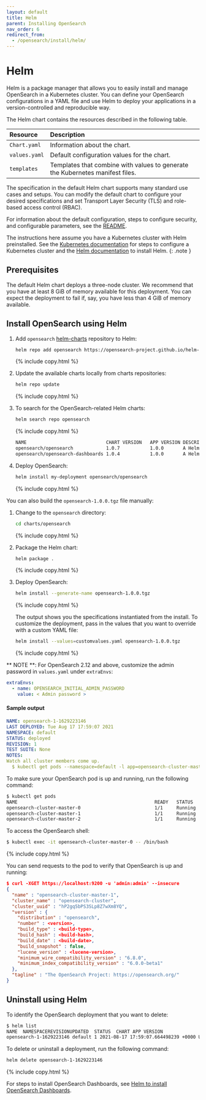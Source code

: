 ```yaml
---
layout: default
title: Helm
parent: Installing OpenSearch
nav_order: 6
redirect_from:
  - /opensearch/install/helm/
---
```


# Helm

Helm is a package manager that allows you to easily install and manage OpenSearch in a Kubernetes cluster. You can define your OpenSearch configurations in a YAML file and use Helm to deploy your applications in a version-controlled and reproducible way.

The Helm chart contains the resources described in the following table.

Resource | Description
:--- | :---
`Chart.yaml` |  Information about the chart.
`values.yaml` |  Default configuration values for the chart.
`templates` |  Templates that combine with values to generate the Kubernetes manifest files.

The specification in the default Helm chart supports many standard use cases and setups. You can modify the default chart to configure your desired specifications and set Transport Layer Security (TLS) and role-based access control (RBAC).

For information about the default configuration, steps to configure security, and configurable parameters, see the
[README](https://github.com/opensearch-project/helm-charts/blob/main/README.md).

The instructions here assume you have a Kubernetes cluster with Helm preinstalled. See the [Kubernetes documentation](https://kubernetes.io/docs/setup/) for steps to configure a Kubernetes cluster and the [Helm documentation](https://helm.sh/docs/intro/install/) to install Helm.
{: .note }

## Prerequisites

The default Helm chart deploys a three-node cluster. We recommend that you have at least 8 GiB of memory available for this deployment. You can expect the deployment to fail if, say, you have less than 4 GiB of memory available.

## Install OpenSearch using Helm

1. Add `opensearch` [helm-charts](https://github.com/opensearch-project/helm-charts) repository to Helm:

   ```bash
   helm repo add opensearch https://opensearch-project.github.io/helm-charts/
   ```
   {% include copy.html %}

1. Update the available charts locally from charts repositories:

   ```bash
   helm repo update
   ```
   {% include copy.html %}

1. To search for the OpenSearch-related Helm charts:

   ```bash
   helm search repo opensearch
   ```
   {% include copy.html %}

   ```bash
   NAME                            	CHART VERSION	APP VERSION	DESCRIPTION                           
   opensearch/opensearch           	1.0.7        	1.0.0      	A Helm chart for OpenSearch           
   opensearch/opensearch-dashboards	1.0.4        	1.0.0      	A Helm chart for OpenSearch Dashboards
   ```

1. Deploy OpenSearch:

   ```bash
   helm install my-deployment opensearch/opensearch
   ```
   {% include copy.html %}

You can also build the `opensearch-1.0.0.tgz` file manually:

1. Change to the `opensearch` directory:

   ```bash
   cd charts/opensearch
   ```
   {% include copy.html %}

1. Package the Helm chart:

   ```bash
   helm package .
   ```
   {% include copy.html %}

1. Deploy OpenSearch:

   ```bash
   helm install --generate-name opensearch-1.0.0.tgz
   ```
   {% include copy.html %}

   The output shows you the specifications instantiated from the install.
   To customize the deployment, pass in the values that you want to override with a custom YAML file:

   ```bash
   helm install --values=customvalues.yaml opensearch-1.0.0.tgz
   ```
   {% include copy.html %}

** NOTE **: For OpenSearch 2.12 and above, customize the admin password in `values.yaml` under `extraEnvs`:

```yaml
extraEnvs:
  - name: OPENSEARCH_INITIAL_ADMIN_PASSWORD
    value: < Admin password >
```

#### Sample output

  ```yaml
  NAME: opensearch-1-1629223146
  LAST DEPLOYED: Tue Aug 17 17:59:07 2021
  NAMESPACE: default
  STATUS: deployed
  REVISION: 1
  TEST SUITE: None
  NOTES:
  Watch all cluster members come up.
    $ kubectl get pods --namespace=default -l app=opensearch-cluster-master -w
  ```

To make sure your OpenSearch pod is up and running, run the following command:

```bash
$ kubectl get pods
NAME                                                  READY   STATUS    RESTARTS   AGE
opensearch-cluster-master-0                           1/1     Running   0          3m56s
opensearch-cluster-master-1                           1/1     Running   0          3m56s
opensearch-cluster-master-2                           1/1     Running   0          3m56s
```

To access the OpenSearch shell:

```bash
$ kubectl exec -it opensearch-cluster-master-0 -- /bin/bash
```
{% include copy.html %}

You can send requests to the pod to verify that OpenSearch is up and running:

```json
$ curl -XGET https://localhost:9200 -u 'admin:admin' --insecure
{
  "name" : "opensearch-cluster-master-1",
  "cluster_name" : "opensearch-cluster",
  "cluster_uuid" : "hP2gq5bPS3SLp8Z7wXm8YQ",
  "version" : {
    "distribution" : "opensearch",
    "number" : <version>,
    "build_type" : <build-type>,
    "build_hash" : <build-hash>,
    "build_date" : <build-date>,
    "build_snapshot" : false,
    "lucene_version" : <lucene-version>,
    "minimum_wire_compatibility_version" : "6.8.0",
    "minimum_index_compatibility_version" : "6.0.0-beta1"
  },
  "tagline" : "The OpenSearch Project: https://opensearch.org/"
}
```

## Uninstall using Helm

To identify the OpenSearch deployment that you want to delete:

```bash
$ helm list
NAME  NAMESPACEREVISIONUPDATED  STATUS  CHART APP VERSION
opensearch-1-1629223146 default 1 2021-08-17 17:59:07.664498239 +0000 UTCdeployedopensearch-1.0.0    1.0.0       
```

To delete or uninstall a deployment, run the following command:

```bash
helm delete opensearch-1-1629223146
```
{% include copy.html %}

For steps to install OpenSearch Dashboards, see [Helm to install OpenSearch Dashboards]({{site.url}}{{site.baseurl}}/dashboards/install/helm/).